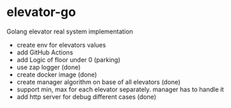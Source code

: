 # elevator-go
Golang elevator real system implementation



* create env for elevators values
* add GitHub Actions
* add Logic of floor under 0 (parking)
* use zap logger (done)
* create docker image (done)
* create manager algorithm on base of all elevators (done)
* support min, max for each elevator separately. manager has to handle it
* add http server for debug different cases (done)
